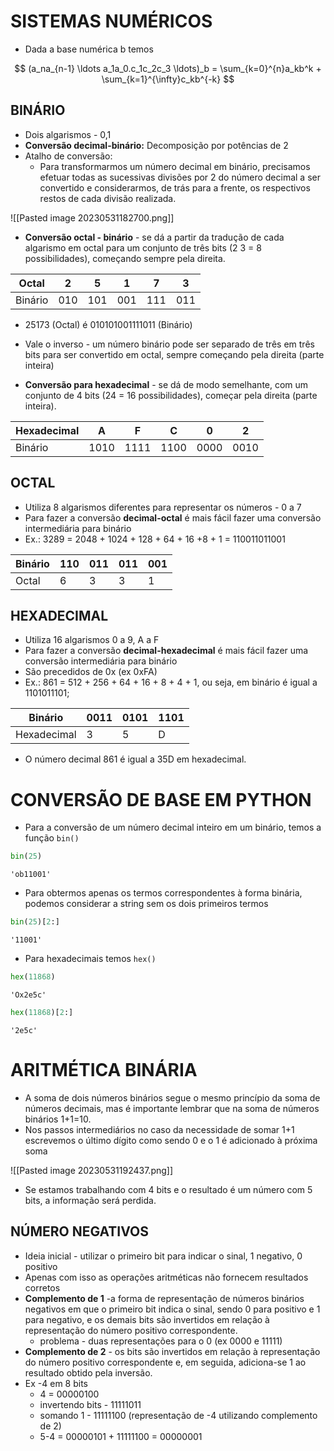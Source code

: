 # SISTEMAS NUMÉRICOS 

- Dada a base numérica b temos

$$
(a_na_{n-1} \ldots a_1a_0.c_1c_2c_3 \ldots)_b = \sum_{k=0}^{n}a_kb^k + \sum_{k=1}^{\infty}c_kb^{-k}
$$
## BINÁRIO
- Dois algarismos - 0,1
- **Conversão decimal-binário:** Decomposição por potências de 2
- Atalho de conversão:
	- Para transformarmos um número decimal em binário, precisamos efetuar todas as sucessivas divisões por 2 do número decimal a ser convertido e considerarmos, de trás para a frente, os respectivos restos de cada divisão realizada.

![[Pasted image 20230531182700.png]]


- **Conversão octal - binário** - se dá a partir da tradução de cada algarismo em octal para um conjunto de três bits (2 3 = 8 possibilidades), começando sempre pela direita.

| Octal   | 2   | 5   | 1   | 7   | 3   |
| ------- | --- | --- | --- | --- | --- |
| Binário | 010 | 101 | 001 | 111 | 011 |
- 25173 (Octal) é 010101001111011 (Binário)


- Vale o inverso - um número binário pode ser separado de três em três bits para ser convertido em octal, sempre começando pela direita (parte inteira)

- **Conversão para hexadecimal** - se dá de modo semelhante,  com um conjunto de 4 bits (24 = 16 possibilidades), começar pela direita (parte inteira).

| Hexadecimal | A    | F    | C    | 0    | 2    |
| ----------- | ---- | ---- | ---- | ---- | ---- |
| Binário     | 1010 | 1111 | 1100 | 0000 | 0010 |

## OCTAL

- Utiliza 8 algarismos diferentes para representar os números - 0 a 7
- Para fazer a conversão **decimal-octal** é mais fácil fazer uma conversão intermediária para binário 
- Ex.: 3289 = 2048 + 1024 + 128 + 64 + 16 +8 + 1 = 110011011001

| Binário | 110 | 011 | 011 | 001 |
| ------- | --- | --- | --- | --- |
| Octal   | 6   | 3   | 3   | 1   | 

## HEXADECIMAL 

- Utiliza 16 algarismos 0 a 9, A a F
- Para fazer a conversão **decimal-hexadecimal** é mais fácil fazer uma conversão intermediária para binário 
- São precedidos de 0x (ex 0xFA)
- Ex.: 861 = 512 + 256 + 64 + 16 + 8 + 4 + 1, ou seja, em binário é igual a 1101011101;

| Binário     | 0011 | 0101 | 1101 |
| ----------- | ---- | ---- | ---- |
| Hexadecimal | 3    | 5    | D     |
- O número decimal 861 é igual a 35D em hexadecimal.

# CONVERSÃO DE BASE EM PYTHON 

- Para a conversão de um número decimal inteiro em um binário, temos a função `bin()`

```PYTHON
bin(25)
```

```output
'ob11001'
```

- Para obtermos apenas os termos correspondentes à forma binária, podemos considerar a string sem os dois primeiros termos

```python
bin(25)[2:]
```

```output
'11001'
```

- Para hexadecimais temos `hex()`

```python
hex(11868)
```

```output
'Ox2e5c'
```

```python
hex(11868)[2:]
```

```output
'2e5c'
```


# ARITMÉTICA BINÁRIA

- A soma de dois números binários segue o mesmo princípio da soma de números decimais, mas é importante lembrar que na soma de números binários 1+1=10.
- Nos passos intermediários no caso da necessidade de somar 1+1  escrevemos o último dígito como sendo 0 e o 1 é adicionado à próxima soma

![[Pasted image 20230531192437.png]]

- Se estamos trabalhando com 4 bits e o resultado é um número com 5 bits, a informação será perdida. 

## NÚMERO NEGATIVOS 

- Ideia inicial - utilizar o primeiro bit para indicar o sinal, 1 negativo, 0 positivo 
- Apenas com isso as operações aritméticas não fornecem resultados corretos
- **Complemento de 1** -a forma de representação de números binários negativos em que o primeiro bit indica o sinal, sendo 0 para positivo e 1 para negativo, e os demais bits são invertidos em relação à representação do número positivo correspondente.
	- problema - duas representações para o 0 (ex 0000 e 11111)
- **Complemento de 2** - os bits são invertidos em relação à representação do número positivo correspondente e, em seguida, adiciona-se 1 ao resultado obtido pela inversão.
- Ex -4 em 8 bits
	- 4 = 00000100
	- invertendo bits - 11111011
	- somando 1 - 11111100 (representação de -4 utilizando complemento de 2)
	- 5-4 = 00000101 + 11111100 = 00000001